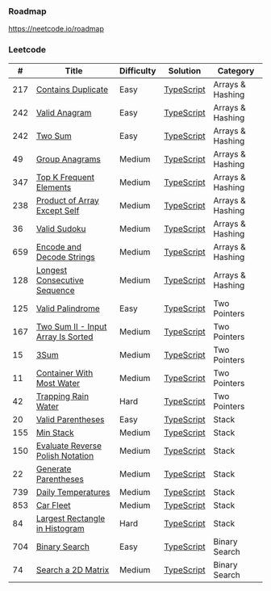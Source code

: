### Roadmap

https://neetcode.io/roadmap

### Leetcode

| #   | Title                                                                                                 | Difficulty | Solution                                                           | Category         |
| --- | ----------------------------------------------------------------------------------------------------- | ---------- | ------------------------------------------------------------------ | ---------------- |
| 217 | [Contains Duplicate](https://leetcode.com/problems/contains-duplicate/)                               | Easy       | [TypeScript](./TypeScript/217.contains-duplicate.ts)               | Arrays & Hashing |
| 242 | [Valid Anagram](https://leetcode.com/problems/valid-anagram/)                                         | Easy       | [TypeScript](./TypeScript/242.valid-anagram.ts)                    | Arrays & Hashing |
| 242 | [Two Sum](https://leetcode.com/problems/two-sum/)                                                     | Easy       | [TypeScript](./TypeScript/1.two-sum.ts)                            | Arrays & Hashing |
| 49  | [Group Anagrams](https://leetcode.com/problems/two-sum/)                                              | Medium     | [TypeScript](./TypeScript/49.group-anagrams.ts)                    | Arrays & Hashing |
| 347 | [Top K Frequent Elements](https://leetcode.com/problems/top-k-frequent-elements/)                     | Medium     | [TypeScript](./TypeScript/347.top-k-frequent-elements.ts)          | Arrays & Hashing |
| 238 | [Product of Array Except Self](https://leetcode.com/problems/product-of-array-except-self/)           | Medium     | [TypeScript](./TypeScript/238.product-of-array-except-self.ts)     | Arrays & Hashing |
| 36  | [Valid Sudoku](https://leetcode.com/problems/valid-sudoku/)                                           | Medium     | [TypeScript](./TypeScript/36.valid-sudoku.ts)                      | Arrays & Hashing |
| 659 | [Encode and Decode Strings](https://www.lintcode.com/problem/659/)                                    | Medium     | [TypeScript](./TypeScript/659.encode-and-decode-strings.ts)        | Arrays & Hashing |
| 128 | [Longest Consecutive Sequence](https://leetcode.com/problems/longest-consecutive-sequence/)           | Medium     | [TypeScript](./TypeScript/128.longest-consecutive-sequence.ts)     | Arrays & Hashing |
| 125 | [Valid Palindrome](https://leetcode.com/problems/valid-palindrome/)                                   | Easy       | [TypeScript](./TypeScript/125.valid-palindrome.ts)                 | Two Pointers     |
| 167 | [Two Sum II - Input Array Is Sorted](https://leetcode.com/problems/two-sum-ii-input-array-is-sorted/) | Medium     | [TypeScript](./TypeScript/167.two-sum-ii-input-array-is-sorted.ts) | Two Pointers     |
| 15  | [3Sum](https://leetcode.com/problems/3sum/)                                                           | Medium     | [TypeScript](./TypeScript/15.3sum.ts)                              | Two Pointers     |
| 11  | [Container With Most Water](https://leetcode.com/problems/container-with-most-water/)                 | Medium     | [TypeScript](./TypeScript/11.container-with-most-water.ts)         | Two Pointers     |
| 42  | [Trapping Rain Water](https://leetcode.com/problems/trapping-rain-water/)                             | Hard       | [TypeScript](./TypeScript/42.trapping-rain-water.ts)               | Two Pointers     |
| 20  | [Valid Parentheses](https://leetcode.com/problems/valid-parentheses/)                                 | Easy       | [TypeScript](./TypeScript/20.valid-parentheses.ts)                 | Stack            |
| 155 | [Min Stack](https://leetcode.com/problems/min-stack/)                                                 | Medium     | [TypeScript](./TypeScript/155.min-stack.ts)                        | Stack            |
| 150 | [Evaluate Reverse Polish Notation](https://leetcode.com/problems/evaluate-reverse-polish-notation/)   | Medium     | [TypeScript](./TypeScript/150.evaluate-reverse-polish-notation.ts) | Stack            |
| 22  | [Generate Parentheses](https://leetcode.com/problems/generate-parentheses/)                           | Medium     | [TypeScript](./TypeScript/22.generate-parentheses.ts)              | Stack            |
| 739 | [Daily Temperatures](https://leetcode.com/problems/daily-temperatures/)                               | Medium     | [TypeScript](./TypeScript/739.daily-temperatures.ts)               | Stack            |
| 853 | [Car Fleet](https://leetcode.com/problems/car-fleet/)                                                 | Medium     | [TypeScript](./TypeScript/853.car-fleet.ts)                        | Stack            |
| 84  | [Largest Rectangle in Histogram](https://leetcode.com/problems/largest-rectangle-in-histogram/)       | Hard       | [TypeScript](./TypeScript/84.largest-rectangle-in-histogram.ts)    | Stack            |
| 704 | [Binary Search](https://leetcode.com/problems/binary-search/)                                         | Easy       | [TypeScript](./TypeScript/704.binary-search.ts)                    | Binary Search    |
| 74  | [Search a 2D Matrix](https://leetcode.com/problems/search-a-2d-matrix/)                               | Medium     | [TypeScript](./TypeScript/74.search-a-2d-matrix.ts)                | Binary Search    |
